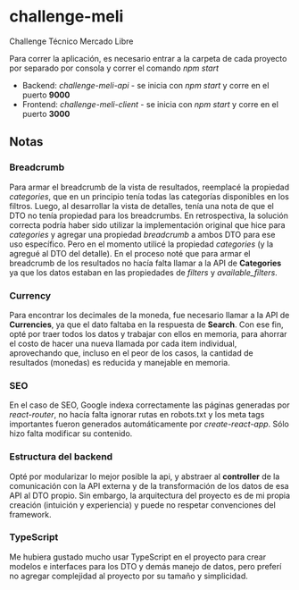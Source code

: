 # challenge-meli
Challenge Técnico Mercado Libre

Para correr la aplicación, es necesario entrar a la carpeta de cada proyecto por separado por consola y correr el comando *npm start*
  - Backend: *challenge-meli-api* - se inicia con *npm start* y corre en el puerto **9000**
  - Frontend: *challenge-meli-client* - se inicia con *npm start* y corre en el puerto **3000**

## Notas

### Breadcrumb
Para armar el breadcrumb de la vista de resultados, reemplacé la propiedad *categories*, que en un principio tenía todas las categorías disponibles en los filtros. Luego, al desarrollar la vista de detalles, tenía una nota de que el DTO no tenía propiedad para los breadcrumbs.
En retrospectiva, la solución correcta podría haber sido utilizar la implementación original que hice para *categories* y agregar una propiedad *breadcrumb* a ambos DTO para ese uso específico. Pero en el momento utilicé la propiedad *categories* (y la agregué al DTO del detalle).
En el proceso noté que para armar el breadcrumb de los resultados no hacía falta llamar a la API de **Categories** ya que los datos estaban en las propiedades de *filters* y *available_filters*.

### Currency
Para encontrar los decimales de la moneda, fue necesario llamar a la API de **Currencies**, ya que el dato faltaba en la respuesta de **Search**. Con ese fin, opté por traer todos los datos y trabajar con ellos en memoria, para ahorrar el costo de hacer una nueva llamada por cada item individual, aprovechando que, incluso en el peor de los casos, la cantidad de resultados (monedas) es reducida y manejable en memoria.

### SEO
En el caso de SEO, Google indexa correctamente las páginas generadas por *react-router*, no hacía falta ignorar rutas en robots.txt y los meta tags importantes fueron generados automáticamente por *create-react-app*. Sólo hizo falta modificar su contenido.

### Estructura del backend
Opté por modularizar lo mejor posible la api, y abstraer al **controller** de la comunicación con la API externa y de la transformación de los datos de esa API al DTO propio. Sin embargo, la arquitectura del proyecto es de mi propia creación (intuición y experiencia) y puede no respetar convenciones del framework.

### TypeScript
Me hubiera gustado mucho usar TypeScript en el proyecto para crear modelos e interfaces para los DTO y demás manejo de datos, pero preferí no agregar complejidad al proyecto por su tamaño y simplicidad.
